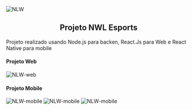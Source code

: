 <img alt="NLW" src="https://user-images.githubusercontent.com/26943148/190937057-6e0412cc-ab88-4267-8574-bde93a62ca1e.png" />
<h2 align="center">
  Projeto NWL Esports
</h2>

<p> Projeto realizado usando Node.js para backen, React.Js para Web e React Native para mobile </p>


<h4>Projeto Web</h4>
<img alt="NLW-web" src="https://user-images.githubusercontent.com/26943148/190937141-17f1b3f0-64ea-4632-a046-87a1d128c716.png" />

<h4>Projeto Mobile</h4>
<img alt="NLW-mobile" src="https://user-images.githubusercontent.com/26943148/190937323-a3633264-1af2-45af-9a9b-7dcc575b6a34.jpeg" />
<img alt="NLW-mobile" src="https://user-images.githubusercontent.com/26943148/190937337-bf5a13a6-7926-4f7a-8235-8dc800086118.jpeg" />
<img alt="NLW-mobile" src="https://user-images.githubusercontent.com/26943148/190937327-f243de69-16d3-4fa7-bdcf-353608f38d49.jpeg" />




